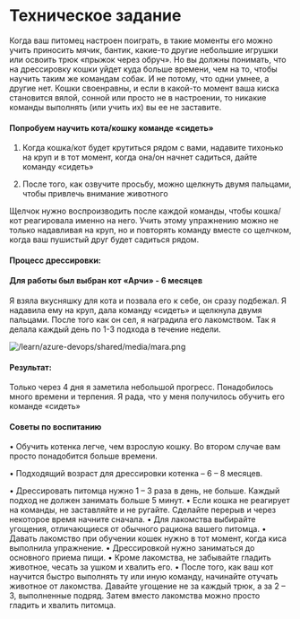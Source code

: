 # Техническое задание 
Когда ваш питомец настроен поиграть, в такие моменты его можно учить приносить мячик, бантик, какие-то другие небольшие игрушки или освоить трюк «прыжок через обруч». Но вы должны понимать, что на дрессировку кошки уйдет куда больше времени, чем на то, чтобы научить таким же командам собак. И не потому, что одни умнее, а другие нет. Кошки своенравны, и если в какой-то момент ваша киска становится вялой, сонной или просто не в настроении, то никакие команды выполнять (или учить их) вы ее не заставите.
#### Попробуем научить кота/кошку команде «сидеть»
1. Когда кошка/кот будет крутиться рядом с вами, надавите тихонько на круп и в тот момент, когда она/он начнет садиться, дайте команду «сидеть»

2. После того, как озвучите просьбу, можно щелкнуть двумя пальцами, чтобы привлечь внимание животного

Щелчок нужно воспроизводить после каждой команды, чтобы кошка/кот реагировала именно на него.
Учить этому упражнению можно не только надавливая на круп, но и повторять команду вместе со щелчком, когда ваш пушистый друг будет садиться рядом.



#### Процесс дрессировки:
#### Для работы был выбран кот «Арчи» - 6 месяцев

Я взяла вкусняшку для кота и позвала его к себе, он сразу подбежал. Я надавила ему на круп, дала команду «сидеть» и щелкнула двумя пальцами. После того как он сел, я наградила его лакомством. Так я делала каждый день по 1-3 подхода в течение недели. 


![/learn/azure-devops/shared/media/mara.png](https://lapkins.ru/upload/iblock/231/231dca70a47181dcdbfe40407379e0e8.jpg)

#### Результат:
Только через 4 дня я заметила небольшой прогресс. Понадобилось много времени и терпения. Я рада, что у меня получилось обучить его команде «сидеть»

#### Советы по воспитанию
•	Обучить котенка легче, чем взрослую кошку. Во втором случае вам просто понадобится больше времени.

•	Подходящий возраст для дрессировки котенка – 6 – 8 месяцев.

•	Дрессировать питомца нужно 1 – 3 раза в день, не больше. Каждый подход не должен занимать больше 5 минут.
•	Если кошка не реагирует на команды, не заставляйте и не ругайте. Сделайте перерыв и через некоторое время начните сначала.
•	Для лакомства выбирайте угощения, отличающиеся от обычного рациона вашего питомца. 
•	Давать лакомство при обучении кошек нужно в тот момент, когда киса выполнила упражнение. 
•	Дрессировкой нужно заниматься до основного приема пищи.
•	Кроме лакомства, не забывайте гладить животное, чесать за ушком и хвалить его.
•	После того, как ваш кот научится быстро выполнять ту или иную команду, начинайте отучать животное от лакомства. Давайте угощение не за каждый трюк, а за 2 – 3, выполненные подряд. Затем вместо лакомства можно просто гладить и хвалить питомца.


